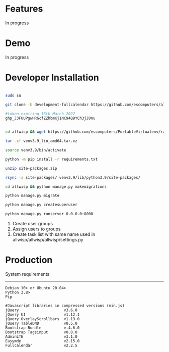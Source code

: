 # Features

In progress

# Demo

In progress

# Developer Installation 

```bash

sudo su

git clone -b development-fullcalendar https://github.com/escomputers/allwisp.git

#token expiring 13th March 2022
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


cd allwisp && wget https://github.com/escomputers/PortableVirtualenv/raw/master/venv3.9_lin_amd64.tar.xz

tar -xf venv3.9_lin_amd64.tar.xz

source venv3.9/bin/activate

python -m pip install -r requirements.txt

unzip site-packages.zip

rsync -a site-packages/ venv3.9/lib/python3.9/site-packages/

cd allwisp && python manage.py makemigrations

python manage.py migrate

python manage.py createsuperuser

python manage.py runserver 0.0.0.0:8000
```

1) Create user groups 
2) Assign users to groups
3) Create task list with same name used in allwisp/allwisp/allwisp/settings.py

# Production

System requirements
**********
```
Debian 10> or Ubuntu 20.04>
Python 3.8>
Pip

#Javascript libraries in compressed versions (min.js)
jQuery                    v3.6.0
jQuery UI                 v1.12.1
jQuery OverlayScrollbars  v1.13.0
jQuery TableDND           v0.5.0
Bootstrap Bundle          v.4.6.0
Bootstrap Tagsinput       v0.8.0
AdminLTE                  v3.1.0
Easymde                   v2.15.0
Fullcalendar              v2.2.5
```
